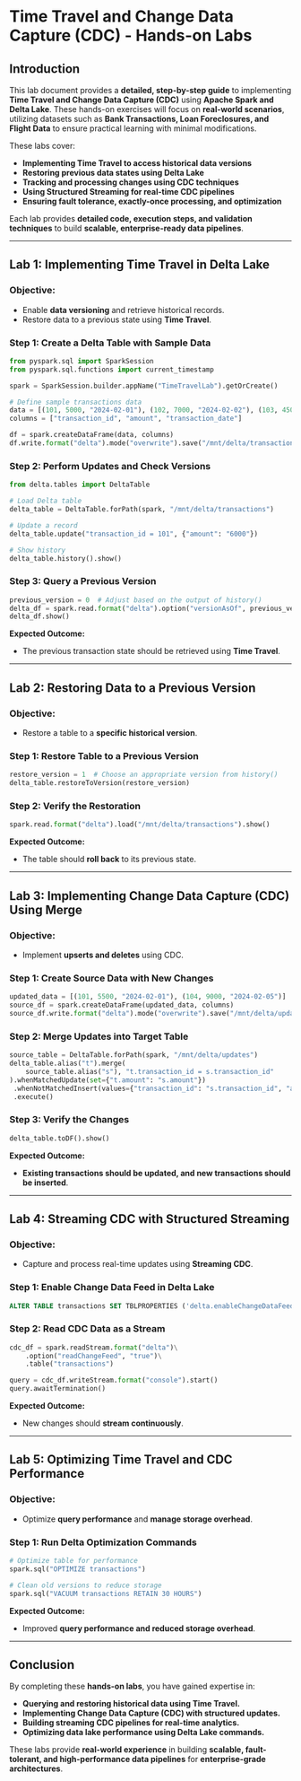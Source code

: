 # **Time Travel and Change Data Capture (CDC) - Hands-on Labs**

## **Introduction**
This lab document provides a **detailed, step-by-step guide** to implementing **Time Travel and Change Data Capture (CDC)** using **Apache Spark and Delta Lake**. These hands-on exercises will focus on **real-world scenarios**, utilizing datasets such as **Bank Transactions, Loan Foreclosures, and Flight Data** to ensure practical learning with minimal modifications.

These labs cover:
- **Implementing Time Travel to access historical data versions**
- **Restoring previous data states using Delta Lake**
- **Tracking and processing changes using CDC techniques**
- **Using Structured Streaming for real-time CDC pipelines**
- **Ensuring fault tolerance, exactly-once processing, and optimization**

Each lab provides **detailed code, execution steps, and validation techniques** to build **scalable, enterprise-ready data pipelines**.

---

## **Lab 1: Implementing Time Travel in Delta Lake**
### **Objective:**
- Enable **data versioning** and retrieve historical records.
- Restore data to a previous state using **Time Travel**.

### **Step 1: Create a Delta Table with Sample Data**
```python
from pyspark.sql import SparkSession
from pyspark.sql.functions import current_timestamp

spark = SparkSession.builder.appName("TimeTravelLab").getOrCreate()

# Define sample transactions data
data = [(101, 5000, "2024-02-01"), (102, 7000, "2024-02-02"), (103, 4500, "2024-02-03")]
columns = ["transaction_id", "amount", "transaction_date"]

df = spark.createDataFrame(data, columns)
df.write.format("delta").mode("overwrite").save("/mnt/delta/transactions")
```

### **Step 2: Perform Updates and Check Versions**
```python
from delta.tables import DeltaTable

# Load Delta table
delta_table = DeltaTable.forPath(spark, "/mnt/delta/transactions")

# Update a record
delta_table.update("transaction_id = 101", {"amount": "6000"})

# Show history
delta_table.history().show()
```

### **Step 3: Query a Previous Version**
```python
previous_version = 0  # Adjust based on the output of history()
delta_df = spark.read.format("delta").option("versionAsOf", previous_version).load("/mnt/delta/transactions")
delta_df.show()
```

**Expected Outcome:**
- The previous transaction state should be retrieved using **Time Travel**.

---

## **Lab 2: Restoring Data to a Previous Version**
### **Objective:**
- Restore a table to a **specific historical version**.

### **Step 1: Restore Table to a Previous Version**
```python
restore_version = 1  # Choose an appropriate version from history()
delta_table.restoreToVersion(restore_version)
```

### **Step 2: Verify the Restoration**
```python
spark.read.format("delta").load("/mnt/delta/transactions").show()
```

**Expected Outcome:**
- The table should **roll back** to its previous state.

---

## **Lab 3: Implementing Change Data Capture (CDC) Using Merge**
### **Objective:**
- Implement **upserts and deletes** using CDC.

### **Step 1: Create Source Data with New Changes**
```python
updated_data = [(101, 5500, "2024-02-01"), (104, 9000, "2024-02-05")]  # New transaction
source_df = spark.createDataFrame(updated_data, columns)
source_df.write.format("delta").mode("overwrite").save("/mnt/delta/updates")
```

### **Step 2: Merge Updates into Target Table**
```python
source_table = DeltaTable.forPath(spark, "/mnt/delta/updates")
delta_table.alias("t").merge(
    source_table.alias("s"), "t.transaction_id = s.transaction_id"
).whenMatchedUpdate(set={"t.amount": "s.amount"})
 .whenNotMatchedInsert(values={"transaction_id": "s.transaction_id", "amount": "s.amount", "transaction_date": "s.transaction_date"})
 .execute()
```

### **Step 3: Verify the Changes**
```python
delta_table.toDF().show()
```

**Expected Outcome:**
- **Existing transactions should be updated, and new transactions should be inserted**.

---

## **Lab 4: Streaming CDC with Structured Streaming**
### **Objective:**
- Capture and process real-time updates using **Streaming CDC**.

### **Step 1: Enable Change Data Feed in Delta Lake**
```sql
ALTER TABLE transactions SET TBLPROPERTIES ('delta.enableChangeDataFeed' = true);
```

### **Step 2: Read CDC Data as a Stream**
```python
cdc_df = spark.readStream.format("delta")\
    .option("readChangeFeed", "true")\
    .table("transactions")

query = cdc_df.writeStream.format("console").start()
query.awaitTermination()
```

**Expected Outcome:**
- New changes should **stream continuously**.

---

## **Lab 5: Optimizing Time Travel and CDC Performance**
### **Objective:**
- Optimize **query performance** and **manage storage overhead**.

### **Step 1: Run Delta Optimization Commands**
```python
# Optimize table for performance
spark.sql("OPTIMIZE transactions")

# Clean old versions to reduce storage
spark.sql("VACUUM transactions RETAIN 30 HOURS")
```

**Expected Outcome:**
- Improved **query performance and reduced storage overhead**.

---

## **Conclusion**
By completing these **hands-on labs**, you have gained expertise in:
- **Querying and restoring historical data using Time Travel.**
- **Implementing Change Data Capture (CDC) with structured updates.**
- **Building streaming CDC pipelines for real-time analytics.**
- **Optimizing data lake performance using Delta Lake commands.**

These labs provide **real-world experience** in building **scalable, fault-tolerant, and high-performance data pipelines** for **enterprise-grade architectures**.

